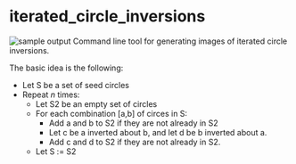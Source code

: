 # iterated_circle_inversions
![sample output](http://jwezorek.com/wp-content/uploads/2024/08/square_new.png)
Command line tool for generating images of iterated circle inversions.

The basic idea is the following:

* Let S be a set of seed circles
* Repeat *n* times:
  * Let S2 be an empty set of circles
  * For each combination [a,b] of circes in S:
    * Add a and b to S2 if they are not already in S2
    * Let c be a inverted about b, and let d be b inverted about a.
    * Add c and d to S2 if they are not already in S2.
  * Let S := S2 
 
